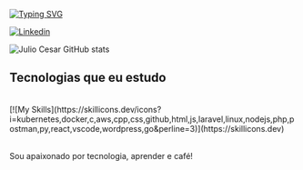 [![Typing SVG](https://readme-typing-svg.demolab.com?font=Fira+Code&weight=700&pause=1000&color=209652&random=false&width=435&lines=Ol%C3%A1%2C+eu+sou+o+Julio+Cesar!+%F0%9F%96%96;Eu+sou+Estudante+de+ADS;Estudante+de+Redes+de+Computadores;Eu+sou+Analista+de+Suporte;Eu+sou+DevOps+Jr;Eu+sou+Desenvolvedor+Full+Stack)](https://git.io/typing-svg)


[![Linkedin](https://img.shields.io/badge/LinkedIn-0077B5?style=for-the-badge&logo=linkedin&logoColor=white)][def]

[def]: https://www.linkedin.com/in/juliocesar-devop/

![Julio Cesar GitHub stats](https://github-readme-stats.vercel.app/api?username=jcsalerno&show_icons=true&theme=dark)


## Tecnologias que eu estudo

<div style="display: inline_block"><br/>
 [![My Skills](https://skillicons.dev/icons?i=kubernetes,docker,c,aws,cpp,css,github,html,js,laravel,linux,nodejs,php,postman,py,react,vscode,wordpress,go&perline=3)](https://skillicons.dev)
</div><br>

Sou apaixonado por tecnologia, aprender e café! 
